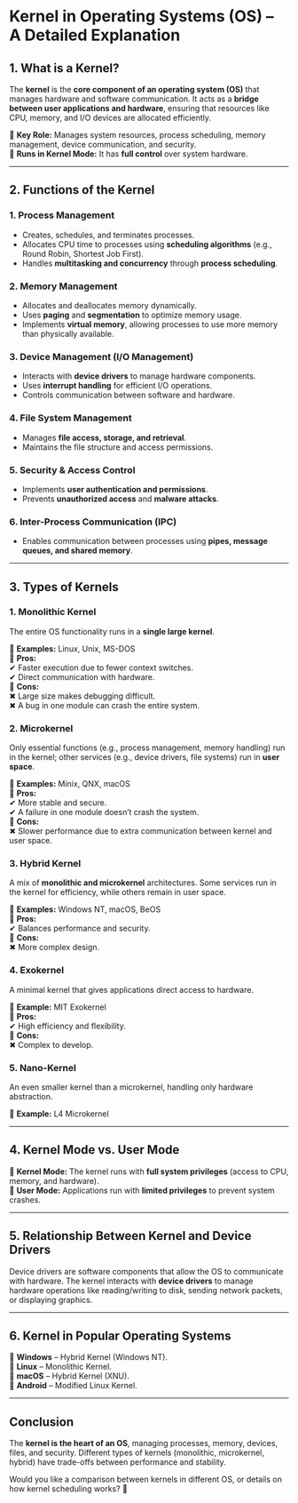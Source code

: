 # **Kernel in Operating Systems (OS) – A Detailed Explanation**

## **1. What is a Kernel?**

The **kernel** is the **core component of an operating system (OS)** that manages hardware and software communication. It acts as a **bridge between user applications and hardware**, ensuring that resources like CPU, memory, and I/O devices are allocated efficiently.

🔹 **Key Role:** Manages system resources, process scheduling, memory management, device communication, and security.  
🔹 **Runs in Kernel Mode:** It has **full control** over system hardware.

---

## **2. Functions of the Kernel**

### **1. Process Management**

- Creates, schedules, and terminates processes.
- Allocates CPU time to processes using **scheduling algorithms** (e.g., Round Robin, Shortest Job First).
- Handles **multitasking and concurrency** through **process scheduling**.

### **2. Memory Management**

- Allocates and deallocates memory dynamically.
- Uses **paging** and **segmentation** to optimize memory usage.
- Implements **virtual memory**, allowing processes to use more memory than physically available.

### **3. Device Management (I/O Management)**

- Interacts with **device drivers** to manage hardware components.
- Uses **interrupt handling** for efficient I/O operations.
- Controls communication between software and hardware.

### **4. File System Management**

- Manages **file access, storage, and retrieval**.
- Maintains the file structure and access permissions.

### **5. Security & Access Control**

- Implements **user authentication and permissions**.
- Prevents **unauthorized access** and **malware attacks**.

### **6. Inter-Process Communication (IPC)**

- Enables communication between processes using **pipes, message queues, and shared memory**.

---

## **3. Types of Kernels**

### **1. Monolithic Kernel**

The entire OS functionality runs in a **single large kernel**.

🔹 **Examples:** Linux, Unix, MS-DOS  
🔹 **Pros:**  
✔ Faster execution due to fewer context switches.  
✔ Direct communication with hardware.  
🔹 **Cons:**  
✖ Large size makes debugging difficult.  
✖ A bug in one module can crash the entire system.

### **2. Microkernel**

Only essential functions (e.g., process management, memory handling) run in the kernel; other services (e.g., device drivers, file systems) run in **user space**.

🔹 **Examples:** Minix, QNX, macOS  
🔹 **Pros:**  
✔ More stable and secure.  
✔ A failure in one module doesn’t crash the system.  
🔹 **Cons:**  
✖ Slower performance due to extra communication between kernel and user space.

### **3. Hybrid Kernel**

A mix of **monolithic and microkernel** architectures. Some services run in the kernel for efficiency, while others remain in user space.

🔹 **Examples:** Windows NT, macOS, BeOS  
🔹 **Pros:**  
✔ Balances performance and security.  
🔹 **Cons:**  
✖ More complex design.

### **4. Exokernel**

A minimal kernel that gives applications direct access to hardware.

🔹 **Example:** MIT Exokernel  
🔹 **Pros:**  
✔ High efficiency and flexibility.  
🔹 **Cons:**  
✖ Complex to develop.

### **5. Nano-Kernel**

An even smaller kernel than a microkernel, handling only hardware abstraction.

🔹 **Example:** L4 Microkernel

---

## **4. Kernel Mode vs. User Mode**

🔹 **Kernel Mode:** The kernel runs with **full system privileges** (access to CPU, memory, and hardware).  
🔹 **User Mode:** Applications run with **limited privileges** to prevent system crashes.

---

## **5. Relationship Between Kernel and Device Drivers**

Device drivers are software components that allow the OS to communicate with hardware. The kernel interacts with **device drivers** to manage hardware operations like reading/writing to disk, sending network packets, or displaying graphics.

---

## **6. Kernel in Popular Operating Systems**

🔹 **Windows** – Hybrid Kernel (Windows NT).  
🔹 **Linux** – Monolithic Kernel.  
🔹 **macOS** – Hybrid Kernel (XNU).  
🔹 **Android** – Modified Linux Kernel.

---

## **Conclusion**

The **kernel is the heart of an OS**, managing processes, memory, devices, files, and security. Different types of kernels (monolithic, microkernel, hybrid) have trade-offs between performance and stability.

Would you like a comparison between kernels in different OS, or details on how kernel scheduling works? 🚀